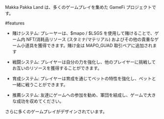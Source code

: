 Makka Pakka Land は、多くのゲームプレイを集めた GameFi プロジェクトです。

#features
- 賭けシステム: プレーヤーは、$mapo / $LSGS を使用して賭けることで、ゲーム内 NFT/消耗品リソース (スタミナ/マテリアル) およびその他の貴重なゲーム小道具を獲得できます。賭け金は MAPO_GUAD 取引ペアに追加されます

- 戦闘システム: プレイヤーは自分の力を強化し、他のプレイヤーに挑戦してお互いのリソースを獲得することができます。

- 育成システム: プレイヤーは育成を通じてペットの特性を強化し、ペットと一緒に戦うことができます。

- 推薦システム: 友達にゲームへの参加を勧め、軍団を結成し、ゲームで大きな成功を収めてください。

さらに多くのゲームプレイがデザインされています。